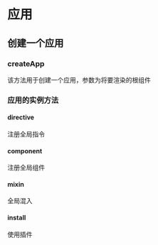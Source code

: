 # 应用

## 创建一个应用

### createApp

该方法用于创建一个应用，参数为将要渲染的根组件

### 应用的实例方法

#### directive
注册全局指令
#### component
注册全局组件

#### mixin

全局混入

#### install

使用插件